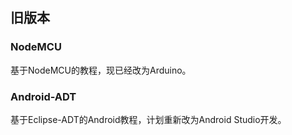 ## 旧版本

### NodeMCU
基于NodeMCU的教程，现已经改为Arduino。

### Android-ADT
基于Eclipse-ADT的Android教程，计划重新改为Android Studio开发。
